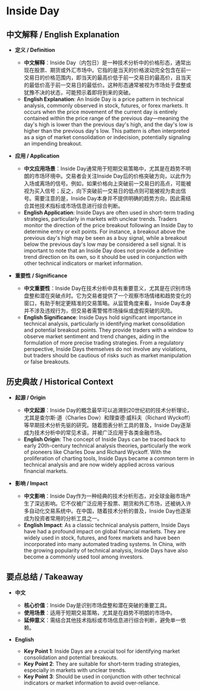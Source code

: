 # Inside Day

## 中文解释 / English Explanation

* **定义 / Definition**  
  - **中文解释**：Inside Day（内包日）是一种技术分析中的价格形态，通常出现在股票、期货或外汇市场中。它指的是当天的价格波动完全包含在前一交易日的价格范围内，即当天的最高价低于前一交易日的最高价，且当天的最低价高于前一交易日的最低价。这种形态通常被视为市场处于盘整或犹豫不决的状态，可能预示着即将到来的突破。  
  - **English Explanation**: An Inside Day is a price pattern in technical analysis, commonly observed in stock, futures, or forex markets. It occurs when the price movement of the current day is entirely contained within the price range of the previous day—meaning the day's high is lower than the previous day's high, and the day's low is higher than the previous day's low. This pattern is often interpreted as a sign of market consolidation or indecision, potentially signaling an impending breakout.

* **应用 / Application**  
  - **中文应用场景**：Inside Day通常用于短期交易策略中，尤其是在趋势不明朗的市场环境中。交易者会关注Inside Day后的价格突破方向，以此作为入场或离场的信号。例如，如果价格向上突破前一交易日的高点，可能被视为买入信号；反之，向下突破前一交易日的低点则可能被视为卖出信号。需要注意的是，Inside Day本身并不提供明确的趋势方向，因此需结合其他技术指标或市场信息进行综合判断。  
  - **English Application**: Inside Days are often used in short-term trading strategies, particularly in markets with unclear trends. Traders monitor the direction of the price breakout following an Inside Day to determine entry or exit points. For instance, a breakout above the previous day's high may be seen as a buy signal, while a breakout below the previous day's low may be considered a sell signal. It is important to note that an Inside Day does not provide a definitive trend direction on its own, so it should be used in conjunction with other technical indicators or market information.

* **重要性 / Significance**  
  - **中文重要性**：Inside Day在技术分析中具有重要意义，尤其是在识别市场盘整和潜在突破点时。它为交易者提供了一个观察市场情绪和趋势变化的窗口，有助于制定更精准的交易策略。从监管角度来看，Inside Day本身并不涉及违规行为，但交易者需警惕市场操纵或虚假突破的风险。  
  - **English Significance**: Inside Days hold significant importance in technical analysis, particularly in identifying market consolidation and potential breakout points. They provide traders with a window to observe market sentiment and trend changes, aiding in the formulation of more precise trading strategies. From a regulatory perspective, Inside Days themselves do not involve any violations, but traders should be cautious of risks such as market manipulation or false breakouts.

## 历史典故 / Historical Context

* **起源 / Origin**  
  - **中文起源**：Inside Day的概念最早可以追溯到20世纪初的技术分析理论，尤其是查尔斯·道（Charles Dow）和理查德·威科夫（Richard Wyckoff）等早期技术分析先驱的研究。随着图表分析工具的普及，Inside Day逐渐成为技术分析中的常见术语，并被广泛应用于各类金融市场。  
  - **English Origin**: The concept of Inside Days can be traced back to early 20th-century technical analysis theories, particularly the work of pioneers like Charles Dow and Richard Wyckoff. With the proliferation of charting tools, Inside Days became a common term in technical analysis and are now widely applied across various financial markets.

* **影响 / Impact**  
  - **中文影响**：Inside Day作为一种经典的技术分析形态，对全球金融市场产生了深远影响。它不仅被广泛应用于股票、期货和外汇市场，还被纳入许多自动化交易系统中。在中国，随着技术分析的普及，Inside Day也逐渐成为投资者常用的分析工具之一。  
  - **English Impact**: As a classic technical analysis pattern, Inside Days have had a profound impact on global financial markets. They are widely used in stock, futures, and forex markets and have been incorporated into many automated trading systems. In China, with the growing popularity of technical analysis, Inside Days have also become a commonly used tool among investors.

## 要点总结 / Takeaway

* **中文**  
  - **核心价值**：Inside Day是识别市场盘整和潜在突破的重要工具。  
  - **使用场景**：适用于短期交易策略，尤其是在趋势不明朗的市场中。  
  - **延伸意义**：需结合其他技术指标或市场信息进行综合判断，避免单一依赖。

* **English**  
  - **Key Point 1**: Inside Days are a crucial tool for identifying market consolidation and potential breakouts.  
  - **Key Point 2**: They are suitable for short-term trading strategies, especially in markets with unclear trends.  
  - **Key Point 3**: Should be used in conjunction with other technical indicators or market information to avoid over-reliance.